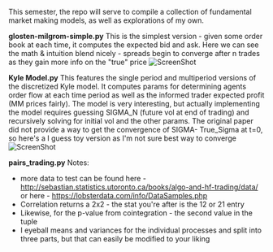 This semester, the repo will serve to compile a collection of fundamental market making models, as well as explorations of my own. 

**glosten-milgrom-simple.py**
This is the simplest version - given some order book at each time, it computes the expected bid and ask. Here we can see the math & intuition blend nicely - spreads begin to converge after n trades as they gain more info on the "true" price
![ScreenShot](https://drive.google.com/uc?export=view&id=18s2g7-ETOgQ_dNAwFM2qGXg58gop8TzW)

**Kyle Model.py**
This features the single period and multiperiod versions of the discretized Kyle model. It computes params for determining agents order flow at each time period as well as the informed trader expected profit (MM prices fairly). The model is very interesting, but actually implementing the model requires guessing SIGMA_N (future vol at end of trading) and recursively solving for initial vol and the other params. The original paper did not provide a way to get the convergence of SIGMA- True_Sigma at t=0, so here's a I guess toy version as I'm not sure best way to converge
![ScreenShot](https://drive.google.com/uc?export=view&id=18bDhzD-WeTjGAnf3g5Vsxh_zhKEQoh4e)

**pairs_trading.py**
Notes: 
- more data to test can be found here - http://sebastian.statistics.utoronto.ca/books/algo-and-hf-trading/data/
  or here - https://lobsterdata.com/info/DataSamples.php
- Correlation returns a 2x2 - the stat you're after is the 12 or 21 entry
- Likewise, for the p-value from cointegration - the second value in the tuple
- I eyeball means and variances for the individual processes and split into three parts, but that can easily be modified to your liking


